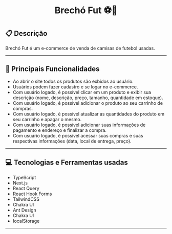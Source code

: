 # <p align = "center"> Brechó Fut ⚽👕 </p>

##  :clipboard: Descrição

Brechó Fut é um e-commerce de venda de camisas de futebol usadas.

***
##  :hammer: Principais Funcionalidades

- Ao abrir o site todos os produtos são exbidos ao usuário.
- Usuários podem fazer cadastro e se logar no e-commerce.
- Com usuário logado, é possível clicar em um produto e exibir sua descrição (nome, descrição, preço, tamanho, quantidade em estoque).
- Com usuário logado, é possível adicionar o produto ao seu carrinho de compras.
- Com usuário logado, é possível atualizar as quantidades do produto em seu carrinho e apagar o mesmo.
- Com usuário logado, é possível adicionar suas informações de pagamento e endereço e finalizar a compra.
- Com usuário logado, é possível acessar suas compras e suas respectivas informações (data, local de entrega, preço).

***

## :computer:	 Tecnologias e Ferramentas usadas

- TypeScript
- Next.js
- React Query
- React Hook Forms
- TailwindCSS
- Chakra UI
- Ant Design
- Chakra UI
- localStorage

***
